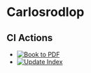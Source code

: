# Carlosrodlop

## CI Actions

* [![Book to PDF](https://github.com/carlosrodlop/carlosrodlop-docs/actions/workflows/book-to-pdf.yml/badge.svg)](https://github.com/carlosrodlop/carlosrodlop-docs/actions/workflows/book-to-pdf.yml) 
* [![Update Index](https://github.com/carlosrodlop/carlosrodlop-docs/actions/workflows/book-update-index.yaml/badge.svg)](https://github.com/carlosrodlop/carlosrodlop-docs/actions/workflows/book-update-index.yaml)

